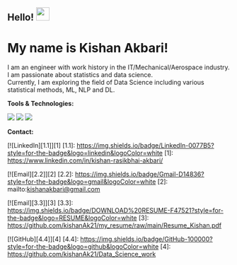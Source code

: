 ## Hello! <img src="https://raw.githubusercontent.com/MartinHeinz/MartinHeinz/master/wave.gif" width="30px">
# My name is Kishan Akbari! <br />

I am an engineer with work history in the IT/Mechanical/Aerospace industry. I am passionate about statistics and data science. <br />
Currently, I am exploring the field of Data Science including various statistical methods, ML, NLP and DL. <br />


**Tools & Technologies:**

![](https://img.shields.io/badge/Code-python-green)
![](https://img.shields.io/badge/Code-MATLAB-green)
![](https://img.shields.io/badge/Code-SQL-green)


**Contact:**

[![LinkedIn][1.1]][1]
[1.1]: https://img.shields.io/badge/LinkedIn-0077B5?style=for-the-badge&logo=linkedin&logoColor=white
[1]: https://www.linkedin.com/in/kishan-rasikbhai-akbari/

[![Email][2.2]][2]
[2.2]: https://img.shields.io/badge/Gmail-D14836?style=for-the-badge&logo=gmail&logoColor=white
[2]: mailto:kishanakbari@gmail.com

[![Email][3.3]][3]
[3.3]: https://img.shields.io/badge/DOWNLOAD%20RESUME-F47521?style=for-the-badge&logo=RESUME&logoColor=white
[3]: https://github.com/kishanAk21/my_resume/raw/main/Resume_Kishan.pdf

[![GitHub][4.4]][4]
[4.4]: https://img.shields.io/badge/GitHub-100000?style=for-the-badge&logo=github&logoColor=white
[4]: https://github.com/kishanAk21/Data_Science_work
